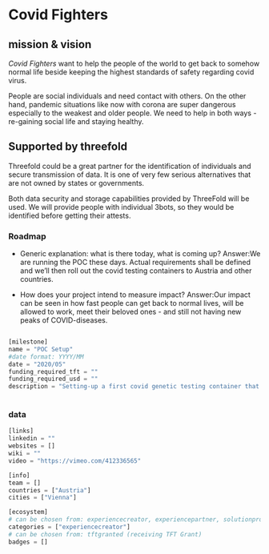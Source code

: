 # Covid Fighters

## mission & vision
*Covid Fighters* want to help the people of the world to get back to somehow normal life beside keeping the highest standards of safety regarding covid virus.

People are social individuals and need contact with others. On the other hand, pandemic situations like now with corona are super dangerous especially to the weakest and older people. We need to help in both ways - re-gaining social life and staying healthy.

## Supported by threefold
Threefold could be a great partner for the identification of individuals and secure transmission of data. It is one of very few serious alternatives that are not owned by states or governments.

Both data security and storage capabilities provided by ThreeFold will be used. We will provide people with individual 3bots, so they would be identified before getting their attests.

### Roadmap

- Generic explanation: what is there today, what is coming up?
Answer:We are running the POC these days. Actual requirements shall be defined and we’ll then roll out the covid testing containers to Austria and other countries.

- How does your project intend to measure impact?
Answer:Our impact can be seen in how fast people can get back to normal lives, will be allowed to work, meet their beloved ones - and still not having new peaks of COVID-diseases.


```python

[milestone]
name = "POC Setup"
#date format: YYYY/MM 
date = "2020/05"
funding_required_tft = ""
funding_required_usd = ""
description = "Setting-up a first covid genetic testing container that leads to immediate results while keeping the highest level of accuracy."
    
```

### data

```python
[links]
linkedin = ""
websites = []
wiki = ""
video = "https://vimeo.com/412336565"

[info]
team = []
countries = ["Austria"]
cities = ["Vienna"]

[ecosystem]
# can be chosen from: experiencecreator, experiencepartner, solutionprovider, farmer, systemintegrator
categories = ["experiencecreator"]
# can be chosen from: tftgranted (receiving TFT Grant)
badges = []

```
